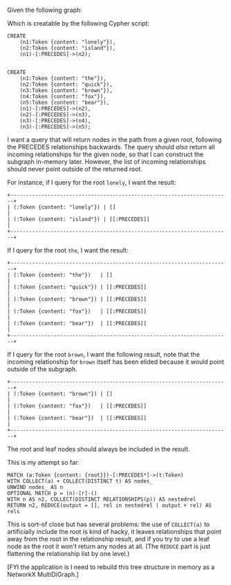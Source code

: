 Given the following graph:

Which is creatable by the following Cypher script:

    CREATE
        (n1:Token {content: "lonely"}),
        (n2:Token {content: "island"}),
        (n1)-[:PRECEDES]->(n2);


    CREATE
        (n1:Token {content: "the"}),
        (n2:Token {content: "quick"}),
        (n3:Token {content: "brown"}),
        (n4:Token {content: "fox"}),
        (n5:Token {content: "bear"}),
        (n1)-[:PRECEDES]->(n2),
        (n2)-[:PRECEDES]->(n3),
        (n3)-[:PRECEDES]->(n4),
        (n3)-[:PRECEDES]->(n5);

I want a query that will return nodes in the path from a given root, following
the PRECEDES relationships backwards.  The query should *also* return all
incoming relationships for the given node, so that I can construct the subgraph
in-memory later.  However, the list of incoming relationships should never point
outside of the returned root.

For instance, if I query for the root `lonely`, I want the result:

    +-----------------------------------------------------------------------+
    | (:Token {content: "lonely"}) | []                                     |
    | (:Token {content: "island"}) | [[:PRECEDES]]                          |
    +-----------------------------------------------------------------------+

If I query for the root `the`, I want the result:

    +-----------------------------------------------------------------------+
    | (:Token {content: "the"})   | []                                      |
    | (:Token {content: "quick"}) | [[:PRECEDES]]                           |
    | (:Token {content: "brown"}) | [[:PRECEDES]]                           |
    | (:Token {content: "fox"})   | [[:PRECEDES]]                           |
    | (:Token {content: "bear"})  | [[:PRECEDES]]                           |
    +-----------------------------------------------------------------------+

If I query for the root `brown`, I want the following result, note that the
incoming relationship for `brown` itself has been elided because it would
point outside of the subgraph.

    +-----------------------------------------------------------------------+
    | (:Token {content: "brown"}) | []                                      |
    | (:Token {content: "fox"})   | [[:PRECEDES]]                           |
    | (:Token {content: "bear"})  | [[:PRECEDES]]                           |
    +-----------------------------------------------------------------------+

The root and leaf nodes should always be included in the result.

This is my attempt so far:

    MATCH (a:Token {content: {root}})-[:PRECEDES*]->(t:Token)
    WITH COLLECT(a) + COLLECT(DISTINCT t) AS nodes_
    UNWIND nodes_ AS n
    OPTIONAL MATCH p = (n)-[r]-()
    WITH n AS n2, COLLECT(DISTINCT RELATIONSHIPS(p)) AS nestedrel
    RETURN n2, REDUCE(output = [], rel in nestedrel | output + rel) AS rels

This is sort-of close but has several problems: the use of `COLLECT(a)` to
artificially include the root is kind of hacky, it leaves relationships that
point away from the root in the relationship result, and if you try to use a
leaf node as the root it won't return any nodes at all.  (The `REDUCE` part is
just flattening the relationship list by one level.)

[FYI the application is I need to rebuild this tree structure in memory as a
NetworkX MultiDiGraph.]
